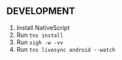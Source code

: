 DEVELOPMENT
-----------
1. Install NativeScript
2. Run `tns install`
3. Run `sigh -w -vv`
4. Run `tns livesync android --watch`